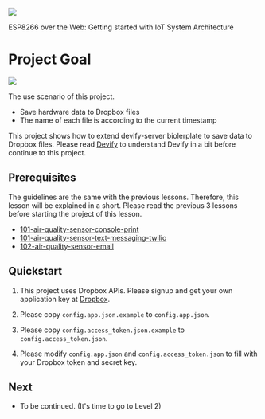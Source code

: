 ![](http://res.cloudinary.com/jollen/image/upload/h_110/v1455862763/devify-logo_rh63vl.png)

ESP8266 over the Web: Getting started with IoT System Architecture

# Project Goal

![](https://cloud.githubusercontent.com/assets/1126021/13699804/b9498212-e7b7-11e5-99e3-734ac6bf91da.png)

The use scenario of this project.

* Save hardware data to Dropbox files
* The name of each file is according to the current timestamp

This project shows how to extend devify-server biolerplate to save data to Dropbox files. Please read [Devify](https://github.com/DevifyPlatform/devify-server/blob/master/README.md) to understand Devify in a bit before continue to this project.

## Prerequisites

The guidelines are the same with the previous lessons. Therefore, this lesson will be explained in a short. Please read the previous 3 lessons before starting the project of this lesson. 

* [101-air-quality-sensor-console-print](../101-air-quality-sensor-console-print)
* [101-air-quality-sensor-text-messaging-twilio](../101-air-quality-sensor-text-messaging-twilio)
* [102-air-quality-sensor-email](../102-air-quality-sensor-email)

## Quickstart

1. This project uses Dropbox APIs. Please signup and get your own application key at [Dropbox](https://dropbox.com/).

2. Please copy ```config.app.json.example``` to ```config.app.json```.

3. Please copy ```config.access_token.json.example``` to ```config.access_token.json```.

4. Please modify ```config.app.json``` and ```config.access_token.json``` to fill with your Dropbox token and secret key.

## Next

* To be continued. (It's time to go to Level 2)
